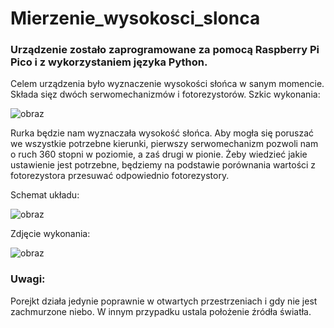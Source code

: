 # Mierzenie_wysokosci_slonca

### Urządzenie zostało zaprogramowane za pomocą Raspberry Pi Pico i z wykorzystaniem języka Python.

Celem urządzenia było wyznaczenie wysokości słońca w sanym momencie. Składa sięz dwóch serwomechanizmów i fotorezystorów. Szkic wykonania:

![obraz](https://user-images.githubusercontent.com/72561914/151588740-e3d7eb76-8bd5-4da4-b60d-91f2f205f822.png)

Rurka będzie nam wyznaczała wysokość słońca. Aby mogła się poruszać we wszystkie potrzebne kierunki, pierwszy serwomechanizm pozwoli nam o ruch 360 stopni w poziomie, a zaś drugi w pionie. Żeby wiedzieć jakie ustawienie jest potrzebne, będziemy na podstawie porównania wartości z fotorezystora przesuwać odpowiednio fotorezystory.

Schemat układu:

![obraz](https://user-images.githubusercontent.com/72561914/151588808-28dd9966-b170-4f57-af83-68765d40c2ab.png)

Zdjęcie wykonania:

![obraz](https://user-images.githubusercontent.com/72561914/151588865-05b1a66c-ab2d-49a7-aaa1-04ede18c1647.png)

### Uwagi:
Porejkt działa jedynie poprawnie w otwartych przestrzeniach i gdy nie jest zachmurzone niebo. W innym przypadku ustala położenie źródła światła.
